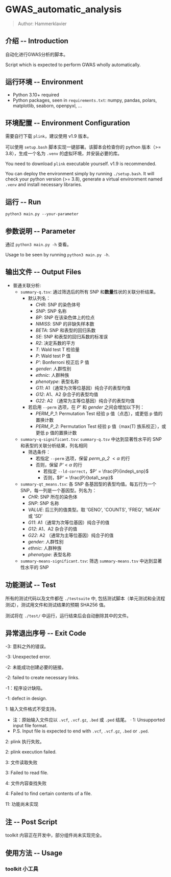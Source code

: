 # GWAS_automatic_analysis

> Author: Hammerklavier

## 介绍 -- Introduction

自动化进行GWAS分析的脚本。

Script which is expected to perform GWAS wholly automatically.

## 运行环境 -- Environment

- Python 3.10+ required
- Python packages, seen in `requirements.txt`: numpy, pandas, polars, matplotlib, seaborn, openpyxl, ...

## 环境配置 -- Environment Configuration

需要自行下载 `plink`，建议使用 v1.9 版本。

可以使用 `setup.bash` 脚本实现一键部署。该脚本会检查你的 python 版本（>= 3.8），生成一个名为 `.venv` 的虚拟环境，并安装必要的库。

You need to download `plink` executable yourself. v1.9 is recommended.

You can deploy the environment simply by running `./setup.bash`. It will check your python version (>= 3.8), generate a virtual environment named `.venv` and install necessary libraries.

## 运行 -- Run

`python3 main.py --your-parameter`

## 参数说明 -- Parameter

通过 `python3 main.py -h` 查看。

Usage to be seen by running `python3 main.py -h`.

## 输出文件 -- Output Files

- 普通关联分析:
  - `summary-q.tsv`: 通过筛选后的所有 SNP 和**数量**性状的关联分析结果。
    - 默认列名：
      - _CHR_: SNP 的染色体号
      - _SNP_: SNP 名称
      - _BP_: SNP 在该染色体上的位点
      - _NMISS_: SNP 的非缺失样本数
      - _BETA_: SNP 和表型的回归系数
      - _SE_: SNP 和表型的回归系数的标准误
      - _R2_: 决定系数的平方
      - _T_: Wald test T 检验量
      - _P_: Wald test P 值
      - _P'_: Bonferroni 校正后 P 值
      - _gender_: 人群性别
      - _ethnic_: 人群种族
      - _phenotype_: 表型名称
      - _G11_: A1（通常为次等位基因）纯合子的表型均值
      - _G12_: A1、A2 杂合子的表型均值
      - _G22_: A2 （通常为主等位基因）纯合子的表型均值
    - 若启用 `--perm` 选项，在 _P'_ 和 _gender_ 之间会增加以下列：
      - _PERM_P_1_: Permutation Test 经验 p 值（点态），或更低 p 值的置换计数
      - _PERM_P_2_: Permutation Test 经验 p 值（max(T) 族系校正），或更低 p 值的置换计数
  - `summary-q-significant.tsv`: `summary-q.tsv` 中达到显著性水平的 SNP 和表型的关联分析结果，列名相同
    - 筛选条件：
      - 若指定 `--perm` 选项，保留 _perm_p_2_ $< \alpha$ 的行
      - 否则，保留 _P'_ < $\alpha$ 的行
        - 若指定 `--ld-correct`，$P' = \frac{P}{indep\_snp}$
        - 否则，$P' = \frac{P}{total\_snp}$
  - `summary-qt_means.tsv`: 各 SNP 各基因型的表型均值。每五行为一个 SNP，每一列是一个基因型。列名为：
    - _CHR_: SNP 所在的染色体
    - _SNP_: SNP 名称
    - _VALUE_: 后三列的值类型。取 'GENO', 'COUNTS', 'FREQ', 'MEAN' 或 'SD'
    - _G11_: A1（通常为次等位基因）纯合子的值
    - _G12_: A1、A2 杂合子的值
    - _G22_: A2 （通常为主等位基因）纯合子的值
    - _gender_: 人群性别
    - _ethnic_: 人群种族
    - _phenotype_: 表型名称
  - `summary-means-significant.tsv`: 筛选 `summary-means.tsv` 中达到显著性水平的 SNP

## 功能测试 -- Test

所有的测试代码以及文件都在 `./testsuite` 中, 包括测试脚本（单元测试和全流程测试），测试用文件和测试结果的预期 SHA256 值。

测试将在 `./test/` 中运行，运行结束后会自动删除其中的文件。

## 异常退出序号 -- Exit Code

-3: 意料之外的错误。

-3: Unexpected error.

-2: 未能成功创建必要的链接。

-2: failed to create necessary links.

-1：程序设计缺陷。

-1: defect in design.

1: 输入文件格式不受支持。

- 注：原始输入文件应以 `.vcf`, `.vcf.gz`, `.bed` 或 `.ped` 结尾。
  ·
  1: Unsupported input file format.
- P.S. Input file is expected to end with `.vcf`, `.vcf.gz`, `.bed` or `.ped`.

2: plink 执行失败。

2: plink execution failed.

3: 文件读取失败

3: Failed to read file.

4: 文件内容查找失败

4: Failed to find certain contents of a file.

11: 功能尚未实现

## 注 -- Post Script

toolkit 内容正在开发中，部分组件尚未实现完全。

## 使用方法 -- Usage

### toolkit 小工具
